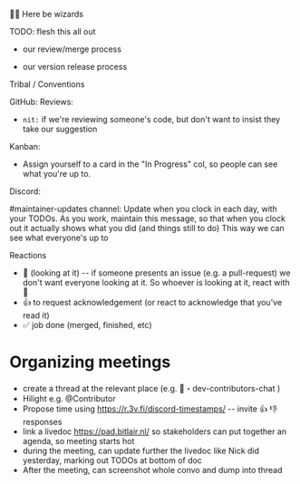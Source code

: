 🧙‍♀️ Here be wizards

TODO: flesh this all out

- our review/merge process

- our version release process


Tribal / Conventions

GitHub:
Reviews:
- `nit:` if we're reviewing someone's code, but don't want to insist they take our suggestion

Kanban:
- Assign yourself to a card in the "In Progress" col, so people can see what you're up to.


Discord:

#maintainer-updates channel:
Update when you clock in each day, with your TODOs.
As you work, maintain this message, so that when you clock out it actually shows what you did (and things still to do)
This way we can see what everyone's up to

Reactions
- 👀 (looking at it) -- if someone presents an issue (e.g. a pull-request) we don't want everyone looking at it. So whoever is looking at it, react with 👀
- 👍 to request acknowledgement (or react to acknowledge that you've read it)
- ✅ job done (merged, finished, etc)


# Organizing meetings

- create a thread at the relevant place (e.g. ⁠💬・dev-contributors-chat )
- Hilight e.g. @Contributor
- Propose time using https://r.3v.fi/discord-timestamps/ -- invite 👍 👎 responses
- link a livedoc https://pad.bitlair.nl/ so stakeholders can put together an agenda, so meeting starts hot
- during the meeting, can update further the livedoc like Nick did yesterday, marking out TODOs at bottom of doc
- After the meeting, can screenshot whole convo and dump into thread
